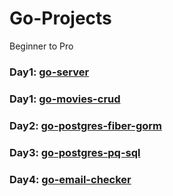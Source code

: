 # Go-Projects
Beginner to Pro

### Day1: [go-server](https://github.com/hellosumitg/Go-Projects/tree/main/go-server)
### Day1: [go-movies-crud](https://github.com/hellosumitg/Go-Projects/tree/main/go-movies-crud)
### Day2: [go-postgres-fiber-gorm](https://github.com/hellosumitg/Go-Projects/tree/main/go-postgres-fiber-gorm)
### Day3: [go-postgres-pq-sql](https://github.com/hellosumitg/Go-Projects/tree/main/go-postgres-pq-sql)
### Day4: [go-email-checker](https://github.com/hellosumitg/Go-Projects/tree/main/go-email-checker)
